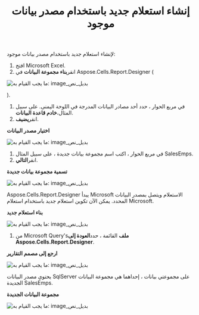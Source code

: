 ﻿---
title: إنشاء استعلام جديد باستخدام مصدر بيانات موجود
type: docs
weight: 30
url: /ar/reportingservices/creating-new-query-using-existing-data-source/
---
لإنشاء استعلام جديد باستخدام مصدر بيانات موجود:

1. افتح Microsoft Excel.
1.  انقر**بناء مجموعة البيانات** في Aspose.Cells.Report.Designer (

![ما يجب القيام به: image_بديل_نص](creating-new-query-using-existing-data-source_1.png)

).

1.  في مربع الحوار ، حدد أحد مصادر البيانات المدرجة في اللوحة اليمنى. على سبيل المثال،**خادم قاعدة البيانات**.
1.  انقر**يضيف**. 

   **اختيار مصدر البيانات** 

![ما يجب القيام به: image_بديل_نص](creating-new-query-using-existing-data-source_2.png)




1. في مربع الحوار ، اكتب اسم مجموعة بيانات جديدة ، على سبيل المثال SalesEmps.
1.  انقر**التالي**. 

   **تسمية مجموعة بيانات جديدة** 

![ما يجب القيام به: image_بديل_نص](creating-new-query-using-existing-data-source_3.png)



 Aspose.Cells.Report.Designer يبدأ Microsoft الاستعلام ويتصل بمصدر البيانات المحدد. يمكن الآن تكوين استعلام جديد باستخدام استعلام Microsoft.

**بناء استعلام جديد** 

![ما يجب القيام به: image_بديل_نص](creating-new-query-using-existing-data-source_4.png)




1.  من Microsoft Query's**ملف** القائمة ، حدد**العودة إلى Aspose.Cells.Report.Designer**. 

   **ارجع إلى مصمم التقارير** 

![ما يجب القيام به: image_بديل_نص](creating-new-query-using-existing-data-source_5.png)



 يحتوي مصدر البيانات SqlServer على مجموعتي بيانات ، إحداهما هي مجموعة البيانات الجديدة SalesEmps.

**مجموعة البيانات الجديدة** 

![ما يجب القيام به: image_بديل_نص](creating-new-query-using-existing-data-source_6.png)
